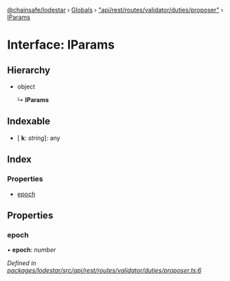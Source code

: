 [@chainsafe/lodestar](../README.md) › [Globals](../globals.md) › ["api/rest/routes/validator/duties/proposer"](../modules/_api_rest_routes_validator_duties_proposer_.md) › [IParams](_api_rest_routes_validator_duties_proposer_.iparams.md)

# Interface: IParams

## Hierarchy

* object

  ↳ **IParams**

## Indexable

* \[ **k**: *string*\]: any

## Index

### Properties

* [epoch](_api_rest_routes_validator_duties_proposer_.iparams.md#epoch)

## Properties

###  epoch

• **epoch**: *number*

*Defined in [packages/lodestar/src/api/rest/routes/validator/duties/proposer.ts:6](https://github.com/ChainSafe/lodestar/blob/b76b72d03/packages/lodestar/src/api/rest/routes/validator/duties/proposer.ts#L6)*
